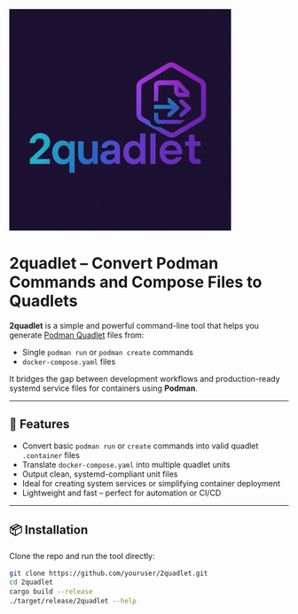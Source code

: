 <img src="2quadlet.png" alt="2quadlet" width="400"/>

# 2quadlet – Convert Podman Commands and Compose Files to Quadlets

**2quadlet** is a simple and powerful command-line tool that helps you generate [Podman Quadlet](https://docs.podman.io/en/latest/markdown/podman-systemd.unit.html) files from:

- Single `podman run` or `podman create` commands
- `docker-compose.yaml` files

It bridges the gap between development workflows and production-ready systemd service files for containers using **Podman**.

---

## 🚀 Features

- Convert basic `podman run` or `create` commands into valid quadlet `.container` files
- Translate `docker-compose.yaml` into multiple quadlet units
- Output clean, systemd-compliant unit files
- Ideal for creating system services or simplifying container deployment
- Lightweight and fast – perfect for automation or CI/CD

---

## 📦 Installation

Clone the repo and run the tool directly:

```bash
git clone https://github.com/youruser/2quadlet.git
cd 2quadlet
cargo build --release
./target/release/2quadlet --help

